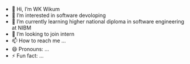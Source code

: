 - 👋 Hi, I’m WK Wikum
- 👀 I’m interested in software devoloping
- 🌱 I’m currently learning higher national diploma in software engineering at NIBM
- 💞️ I’m looking to join intern
- 📫 How to reach me ...
- 😄 Pronouns: ...
- ⚡ Fun fact: ...

<!---
wkvikum/wkvikum is a ✨ special ✨ repository because its `README.md` (this file) appears on your GitHub profile.
You can click the Preview link to take a look at your changes.
--->
